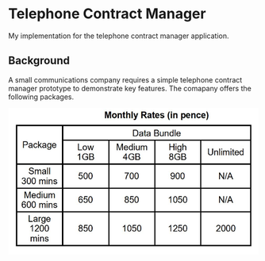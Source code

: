 Telephone Contract Manager
=================

My implementation for the telephone contract manager application.


Background
---------------
A small communications company requires a simple telephone contract manager prototype to demonstrate key features. The comapany offers the following packages.


![Telephone Contracts](telephone-rates.JPG?raw=true "Telephone Contracts")

